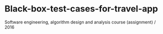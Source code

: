 # Black-box-test-cases-for-travel-app
Software engineering, algorithm design and analysis course (assignment) / 2016
